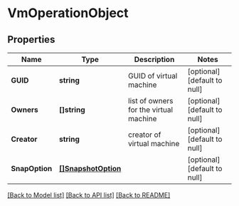 # VmOperationObject

## Properties
Name | Type | Description | Notes
------------ | ------------- | ------------- | -------------
**GUID** | **string** | GUID of virtual machine | [optional] [default to null]
**Owners** | **[]string** | list of owners for the virtual machine | [optional] [default to null]
**Creator** | **string** | creator of virtual machine | [optional] [default to null]
**SnapOption** | [**[]SnapshotOption**](SnapshotOption.md) |  | [optional] [default to null]

[[Back to Model list]](../README.md#documentation-for-models) [[Back to API list]](../README.md#documentation-for-api-endpoints) [[Back to README]](../README.md)

